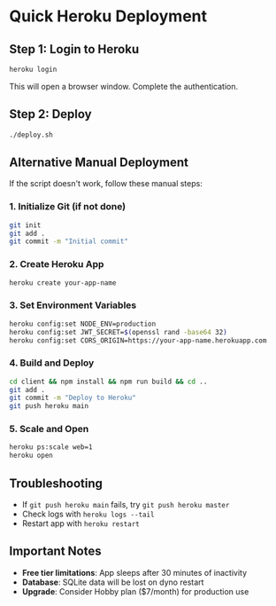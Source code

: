 # Quick Heroku Deployment

## Step 1: Login to Heroku
```bash
heroku login
```
This will open a browser window. Complete the authentication.

## Step 2: Deploy
```bash
./deploy.sh
```

## Alternative Manual Deployment

If the script doesn't work, follow these manual steps:

### 1. Initialize Git (if not done)
```bash
git init
git add .
git commit -m "Initial commit"
```

### 2. Create Heroku App
```bash
heroku create your-app-name
```

### 3. Set Environment Variables
```bash
heroku config:set NODE_ENV=production
heroku config:set JWT_SECRET=$(openssl rand -base64 32)
heroku config:set CORS_ORIGIN=https://your-app-name.herokuapp.com
```

### 4. Build and Deploy
```bash
cd client && npm install && npm run build && cd ..
git add .
git commit -m "Deploy to Heroku"
git push heroku main
```

### 5. Scale and Open
```bash
heroku ps:scale web=1
heroku open
```

## Troubleshooting

- If `git push heroku main` fails, try `git push heroku master`
- Check logs with `heroku logs --tail`
- Restart app with `heroku restart`

## Important Notes

- **Free tier limitations**: App sleeps after 30 minutes of inactivity
- **Database**: SQLite data will be lost on dyno restart
- **Upgrade**: Consider Hobby plan ($7/month) for production use
